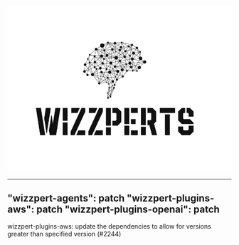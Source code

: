 ![Wizzpert Logo](wizzpert-plugins/assets/logo.png)

---
"wizzpert-agents": patch
"wizzpert-plugins-aws": patch
"wizzpert-plugins-openai": patch
---

wizzpert-plugins-aws: update the dependencies to allow for versions greater than specified version (#2244)
